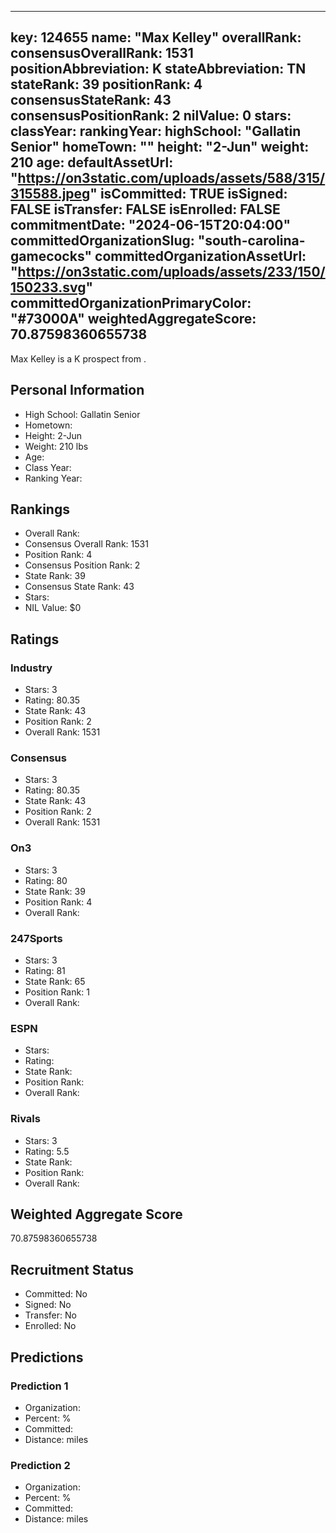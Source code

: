 ---
  key: 124655
  name: "Max Kelley"
  overallRank: 
  consensusOverallRank: 1531
  positionAbbreviation: K
  stateAbbreviation: TN
  stateRank: 39
  positionRank: 4
  consensusStateRank: 43
  consensusPositionRank: 2
  nilValue: 0
  stars: 
  classYear: 
  rankingYear: 
  highSchool: "Gallatin Senior"
  homeTown: ""
  height: "2-Jun"
  weight: 210
  age: 
  defaultAssetUrl: "https://on3static.com/uploads/assets/588/315/315588.jpeg"
  isCommitted: TRUE
  isSigned: FALSE
  isTransfer: FALSE
  isEnrolled: FALSE
  commitmentDate: "2024-06-15T20:04:00"
  committedOrganizationSlug: "south-carolina-gamecocks"
  committedOrganizationAssetUrl: "https://on3static.com/uploads/assets/233/150/150233.svg"
  committedOrganizationPrimaryColor: "#73000A"
  weightedAggregateScore: 70.87598360655738
  ---
  
  Max Kelley is a K prospect from .
  
  ## Personal Information
  - High School: Gallatin Senior
  - Hometown: 
  - Height: 2-Jun
  - Weight: 210 lbs
  - Age: 
  - Class Year: 
  - Ranking Year: 
  
  ## Rankings
  - Overall Rank: 
  - Consensus Overall Rank: 1531
  - Position Rank: 4
  - Consensus Position Rank: 2
  - State Rank: 39
  - Consensus State Rank: 43
  - Stars: 
  - NIL Value: $0
  
  ## Ratings
  
  ### Industry
  - Stars: 3
  - Rating: 80.35
  - State Rank: 43
  - Position Rank: 2
  - Overall Rank: 1531
  
  ### Consensus
  - Stars: 3
  - Rating: 80.35
  - State Rank: 43
  - Position Rank: 2
  - Overall Rank: 1531
  
  ### On3
  - Stars: 3
  - Rating: 80
  - State Rank: 39
  - Position Rank: 4
  - Overall Rank: 
  
  ### 247Sports
  - Stars: 3
  - Rating: 81
  - State Rank: 65
  - Position Rank: 1
  - Overall Rank: 
  
  ### ESPN
  - Stars: 
  - Rating: 
  - State Rank: 
  - Position Rank: 
  - Overall Rank: 
  
  ### Rivals
  - Stars: 3
  - Rating: 5.5
  - State Rank: 
  - Position Rank: 
  - Overall Rank: 
  
  ## Weighted Aggregate Score
  70.87598360655738
  
  ## Recruitment Status
  - Committed: No
  - Signed: No
  - Transfer: No
  - Enrolled: No
  
  
  
  ## Predictions
  
  ### Prediction 1
  - Organization: 
  - Percent: %
  - Committed: 
  - Distance:  miles
  
  ### Prediction 2
  - Organization: 
  - Percent: %
  - Committed: 
  - Distance:  miles
  
